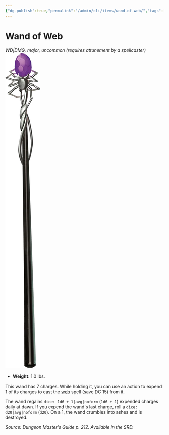 ```yaml
---
{"dg-publish":true,"permalink":"/admin/cli/items/wand-of-web/","tags":["compendium/src/5e/dmg","item/attunement/required","item/gear/wd-dmg","item/rarity/uncommon","item/tier/major"],"updated":"2025-01-11T15:32:21.462+00:00"}
---
```


# Wand of Web
*WD|DMG, major, uncommon (requires attunement by a spellcaster)*  
![](https://raw.githubusercontent.com/5etools-mirror-2/5etools-img/main/items/DMG/Wand%20of%20Web.webp#right)  

- **Weight**: 1.0 lbs.

This wand has 7 charges. While holding it, you can use an action to expend 1 of its charges to cast the [web](/Admin/CLI/spells/web.md) spell (save DC 15) from it.

The wand regains `dice: 1d6 + 1|avg|noform` (`1d6 + 1`) expended charges daily at dawn. If you expend the wand's last charge, roll a `dice: d20|avg|noform` (`d20`). On a 1, the wand crumbles into ashes and is destroyed.

*Source: Dungeon Master's Guide p. 212. Available in the SRD.*
